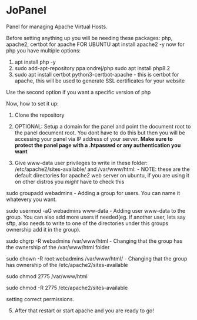 # JoPanel
Panel for managing Apache Virtual Hosts.


Before setting anything up you will be needing these packages:
php, apache2, certbot for apache
FOR UBUNTU
apt install apache2 -y
now for php you have multiple options:
1. apt install php -y
2. sudo add-apt-repository ppa:ondrej/php
   sudo apt install php8.2
3. sudo apt install certbot python3-certbot-apache - this is certbot for apache, this will be used to generate SSL certificates for your website

Use the second option if you want a specific version of php

Now, how to set it up:
1. Clone the repository

2. OPTIONAL: Setup a domain for the panel and point the document root to the panel document root. You dont have to do this but then you will be accessing your panel via IP address of your server. **Make sure to protect the panel page with a .htpasswd or any authentication you want**

3. Give www-data user privileges to write in these folder: /etc/apache2/sites-available/ and /var/www/html: - NOTE: these are the default directories for apache2 web server on ubuntu, if you are using it on other distros you *might* have to check this

sudo groupadd webadmins - Adding a group for users. You can name it whatevery you want.


sudo usermod -aG webadmins www-data - Adding user www-data to the group. You can also add more users if needed(eg. if another user, lets say sftp, also needs to write to one of the directories under this groups ownership add it in the group).


sudo chgrp -R webadmins /var/www/html - Changing that the group has the ownership of the /var/www/html folder


sudo chown -R root:webadmins /var/www/html/ - Changing that the group has ownership of the /etc/apache2/sites-available

sudo chmod 2775 /var/www/html

sudo chmod -R 2775 /etc/apache2/sites-available


setting correct permissions.

5. After that restart or start apache and you are ready to go!


